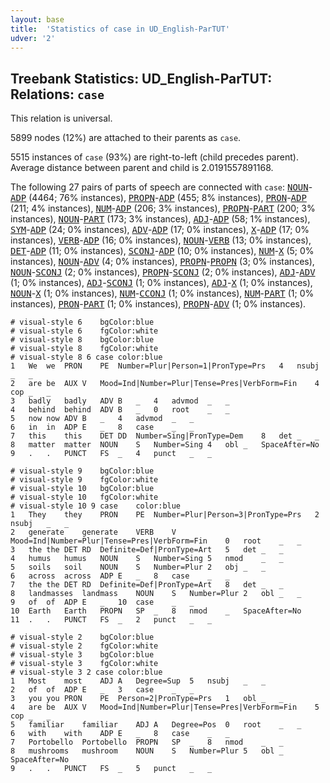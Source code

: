 ```yaml
---
layout: base
title:  'Statistics of case in UD_English-ParTUT'
udver: '2'
---
```


## Treebank Statistics: UD_English-ParTUT: Relations: `case`

This relation is universal.

5899 nodes (12%) are attached to their parents as `case`.

5515 instances of `case` (93%) are right-to-left (child precedes parent).
Average distance between parent and child is 2.0191557891168.

The following 27 pairs of parts of speech are connected with `case`: <tt><a href="en_partut-pos-NOUN.html">NOUN</a></tt>-<tt><a href="en_partut-pos-ADP.html">ADP</a></tt> (4464; 76% instances), <tt><a href="en_partut-pos-PROPN.html">PROPN</a></tt>-<tt><a href="en_partut-pos-ADP.html">ADP</a></tt> (455; 8% instances), <tt><a href="en_partut-pos-PRON.html">PRON</a></tt>-<tt><a href="en_partut-pos-ADP.html">ADP</a></tt> (211; 4% instances), <tt><a href="en_partut-pos-NUM.html">NUM</a></tt>-<tt><a href="en_partut-pos-ADP.html">ADP</a></tt> (206; 3% instances), <tt><a href="en_partut-pos-PROPN.html">PROPN</a></tt>-<tt><a href="en_partut-pos-PART.html">PART</a></tt> (200; 3% instances), <tt><a href="en_partut-pos-NOUN.html">NOUN</a></tt>-<tt><a href="en_partut-pos-PART.html">PART</a></tt> (173; 3% instances), <tt><a href="en_partut-pos-ADJ.html">ADJ</a></tt>-<tt><a href="en_partut-pos-ADP.html">ADP</a></tt> (58; 1% instances), <tt><a href="en_partut-pos-SYM.html">SYM</a></tt>-<tt><a href="en_partut-pos-ADP.html">ADP</a></tt> (24; 0% instances), <tt><a href="en_partut-pos-ADV.html">ADV</a></tt>-<tt><a href="en_partut-pos-ADP.html">ADP</a></tt> (17; 0% instances), <tt><a href="en_partut-pos-X.html">X</a></tt>-<tt><a href="en_partut-pos-ADP.html">ADP</a></tt> (17; 0% instances), <tt><a href="en_partut-pos-VERB.html">VERB</a></tt>-<tt><a href="en_partut-pos-ADP.html">ADP</a></tt> (16; 0% instances), <tt><a href="en_partut-pos-NOUN.html">NOUN</a></tt>-<tt><a href="en_partut-pos-VERB.html">VERB</a></tt> (13; 0% instances), <tt><a href="en_partut-pos-DET.html">DET</a></tt>-<tt><a href="en_partut-pos-ADP.html">ADP</a></tt> (11; 0% instances), <tt><a href="en_partut-pos-SCONJ.html">SCONJ</a></tt>-<tt><a href="en_partut-pos-ADP.html">ADP</a></tt> (10; 0% instances), <tt><a href="en_partut-pos-NUM.html">NUM</a></tt>-<tt><a href="en_partut-pos-X.html">X</a></tt> (5; 0% instances), <tt><a href="en_partut-pos-NOUN.html">NOUN</a></tt>-<tt><a href="en_partut-pos-ADV.html">ADV</a></tt> (4; 0% instances), <tt><a href="en_partut-pos-PROPN.html">PROPN</a></tt>-<tt><a href="en_partut-pos-PROPN.html">PROPN</a></tt> (3; 0% instances), <tt><a href="en_partut-pos-NOUN.html">NOUN</a></tt>-<tt><a href="en_partut-pos-SCONJ.html">SCONJ</a></tt> (2; 0% instances), <tt><a href="en_partut-pos-PROPN.html">PROPN</a></tt>-<tt><a href="en_partut-pos-SCONJ.html">SCONJ</a></tt> (2; 0% instances), <tt><a href="en_partut-pos-ADJ.html">ADJ</a></tt>-<tt><a href="en_partut-pos-ADV.html">ADV</a></tt> (1; 0% instances), <tt><a href="en_partut-pos-ADJ.html">ADJ</a></tt>-<tt><a href="en_partut-pos-SCONJ.html">SCONJ</a></tt> (1; 0% instances), <tt><a href="en_partut-pos-ADJ.html">ADJ</a></tt>-<tt><a href="en_partut-pos-X.html">X</a></tt> (1; 0% instances), <tt><a href="en_partut-pos-NOUN.html">NOUN</a></tt>-<tt><a href="en_partut-pos-X.html">X</a></tt> (1; 0% instances), <tt><a href="en_partut-pos-NUM.html">NUM</a></tt>-<tt><a href="en_partut-pos-CCONJ.html">CCONJ</a></tt> (1; 0% instances), <tt><a href="en_partut-pos-NUM.html">NUM</a></tt>-<tt><a href="en_partut-pos-PART.html">PART</a></tt> (1; 0% instances), <tt><a href="en_partut-pos-PRON.html">PRON</a></tt>-<tt><a href="en_partut-pos-PART.html">PART</a></tt> (1; 0% instances), <tt><a href="en_partut-pos-PROPN.html">PROPN</a></tt>-<tt><a href="en_partut-pos-ADV.html">ADV</a></tt> (1; 0% instances).


~~~ conllu
# visual-style 6	bgColor:blue
# visual-style 6	fgColor:white
# visual-style 8	bgColor:blue
# visual-style 8	fgColor:white
# visual-style 8 6 case	color:blue
1	We	we	PRON	PE	Number=Plur|Person=1|PronType=Prs	4	nsubj	_	_
2	are	be	AUX	V	Mood=Ind|Number=Plur|Tense=Pres|VerbForm=Fin	4	cop	_	_
3	badly	badly	ADV	B	_	4	advmod	_	_
4	behind	behind	ADV	B	_	0	root	_	_
5	now	now	ADV	B	_	4	advmod	_	_
6	in	in	ADP	E	_	8	case	_	_
7	this	this	DET	DD	Number=Sing|PronType=Dem	8	det	_	_
8	matter	matter	NOUN	S	Number=Sing	4	obl	_	SpaceAfter=No
9	.	.	PUNCT	FS	_	4	punct	_	_

~~~


~~~ conllu
# visual-style 9	bgColor:blue
# visual-style 9	fgColor:white
# visual-style 10	bgColor:blue
# visual-style 10	fgColor:white
# visual-style 10 9 case	color:blue
1	They	they	PRON	PE	Number=Plur|Person=3|PronType=Prs	2	nsubj	_	_
2	generate	generate	VERB	V	Mood=Ind|Number=Plur|Tense=Pres|VerbForm=Fin	0	root	_	_
3	the	the	DET	RD	Definite=Def|PronType=Art	5	det	_	_
4	humus	humus	NOUN	S	Number=Sing	5	nmod	_	_
5	soils	soil	NOUN	S	Number=Plur	2	obj	_	_
6	across	across	ADP	E	_	8	case	_	_
7	the	the	DET	RD	Definite=Def|PronType=Art	8	det	_	_
8	landmasses	landmass	NOUN	S	Number=Plur	2	obl	_	_
9	of	of	ADP	E	_	10	case	_	_
10	Earth	Earth	PROPN	SP	_	8	nmod	_	SpaceAfter=No
11	.	.	PUNCT	FS	_	2	punct	_	_

~~~


~~~ conllu
# visual-style 2	bgColor:blue
# visual-style 2	fgColor:white
# visual-style 3	bgColor:blue
# visual-style 3	fgColor:white
# visual-style 3 2 case	color:blue
1	Most	most	ADJ	A	Degree=Sup	5	nsubj	_	_
2	of	of	ADP	E	_	3	case	_	_
3	you	you	PRON	PE	Person=2|PronType=Prs	1	obl	_	_
4	are	be	AUX	V	Mood=Ind|Number=Plur|Tense=Pres|VerbForm=Fin	5	cop	_	_
5	familiar	familiar	ADJ	A	Degree=Pos	0	root	_	_
6	with	with	ADP	E	_	8	case	_	_
7	Portobello	Portobello	PROPN	SP	_	8	nmod	_	_
8	mushrooms	mushroom	NOUN	S	Number=Plur	5	obl	_	SpaceAfter=No
9	.	.	PUNCT	FS	_	5	punct	_	_

~~~


